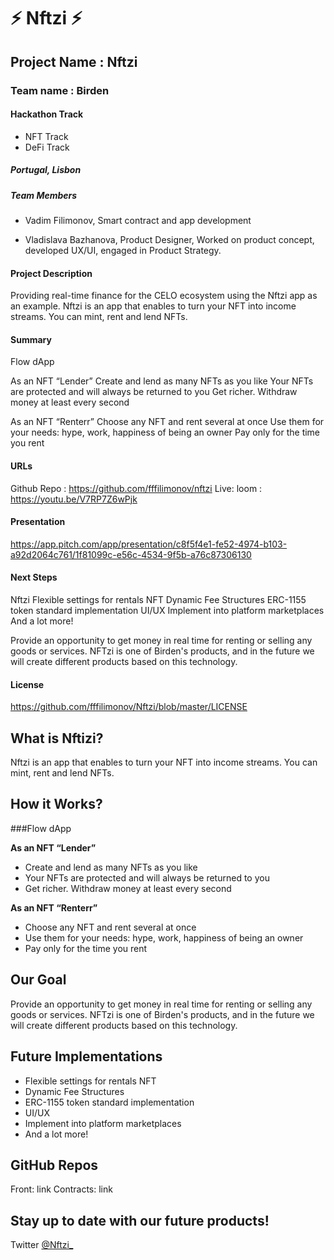 # ⚡ Nftzi ⚡

## Project Name : Nftzi
### Team name : Birden
#### Hackathon Track

- NFT Track
- DeFi Track

##### Portugal, Lisbon


##### Team Members
- Vadim Filimonov, Smart contract and app development


- Vladislava Bazhanova, Product Designer,
Worked on product concept, developed UX/UI, engaged in Product Strategy.


#### Project Description
Providing real-time finance for the CELO ecosystem using the Nftzi app as an example. Nftzi is an app that enables to turn your NFT into income streams. You can mint, rent and lend NFTs.  

#### Summary
Flow dApp

As an NFT “Lender”
Create and lend as many NFTs as you like
Your NFTs are protected and will always be returned to you
Get richer. Withdraw money at least every second

As an NFT “Renterr”
Choose any NFT and rent several at once
Use them for your needs: hype, work, happiness of being an owner
Pay only for the time you rent

#### URLs
Github Repo : https://github.com/fffilimonov/nftzi
Live: loom : https://youtu.be/V7RP7Z6wPjk

#### Presentation
https://app.pitch.com/app/presentation/c8f5f4e1-fe52-4974-b103-a92d2064c761/1f81099c-e56c-4534-9f5b-a76c87306130

#### Next Steps
Nftzi
Flexible settings for rentals NFT
Dynamic Fee Structures
ERC-1155 token standard implementation
UI/UX 
Implement into platform marketplaces
And a lot more!

Provide an opportunity to get money in real time for renting or selling any goods or services. NFTzi is one of Birden's products, and in the future we will create different products based on this technology. 

#### License
https://github.com/fffilimonov/Nftzi/blob/master/LICENSE

## What is Nftizi?
Nftzi is an app that enables to turn your NFT into income streams.
You can mint, rent and lend NFTs.

## How it Works?
###Flow dApp

**As an NFT “Lender”**
- Create and lend as many NFTs as you like
- Your NFTs are protected and will always be returned to you
- Get richer. Withdraw money at least every second

**As an NFT “Renterr”**
- Choose any NFT and rent several at once
- Use them for your needs: hype, work, happiness of being an owner
- Pay only for the time you rent

## Our Goal
Provide an opportunity to get money in real time for renting or selling any goods or services. NFTzi is one of Birden's products, and in the future we will create different products based on this technology. 

## Future Implementations
- Flexible settings for rentals NFT
- Dynamic Fee Structures
- ERC-1155 token standard implementation
- UI/UX 
- Implement into platform marketplaces
- And a lot more!

## GitHub Repos
Front: link Contracts: link

## Stay up to date with our future products!
Twitter [@Nftzi_](https://twitter.com/Nftzi_)


